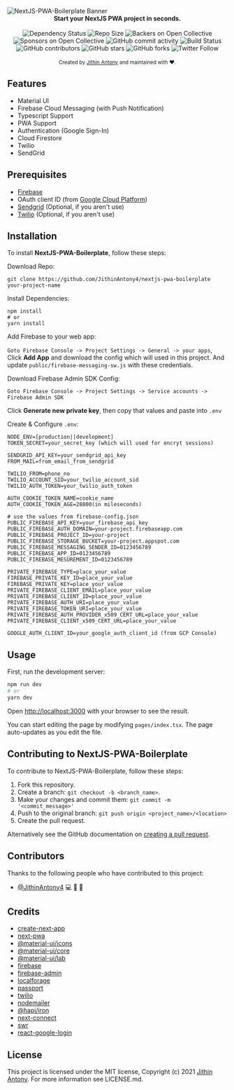 <img src="https://raw.githubusercontent.com/JithinAntony4/nextjs-pwa-boilerplate/main/public/examples/images/NextJS-PWA-Boilerplate-Banner.png" alt="NextJS-PWA-Boilerplate Banner" align="center" />

<br />


<div align="center"><strong>Start your NextJS PWA project in seconds.</strong></div>
<br>
<div align="center">
  <img src="https://img.shields.io/david/JithinAntony4/nextjs-pwa-boilerplate" alt="Dependency Status">  
  <img src="https://img.shields.io/github/repo-size/JithinAntony4/nextjs-pwa-boilerplate" alt="Repo Size">
  <img src="https://img.shields.io/opencollective/backers/redgoral" alt="Backers on Open Collective">
  <img src="https://img.shields.io/opencollective/sponsors/redgoral" alt="Sponsors on Open Collective">
  <img alt="GitHub commit activity" src="https://img.shields.io/github/commit-activity/m/JithinAntony4/nextjs-pwa-boilerplate">
  <img src="https://ci.appveyor.com/api/projects/status/0nha6po02d1i5fjn?svg=true" alt="Build Status">
  <img src="https://img.shields.io/github/contributors/JithinAntony4/nextjs-pwa-boilerplate" alt="GitHub contributors">
  <img src="https://img.shields.io/github/stars/JithinAntony4/nextjs-pwa-boilerplate?style=social" alt="GitHub stars">
  <img src="https://img.shields.io/github/forks/JithinAntony4/nextjs-pwa-boilerplate?style=social" alt="GitHub forks">
  <img src="https://img.shields.io/twitter/follow/jithinantony333?style=social" alt="Twitter Follow">
</div>
<br />

<div align="center">
  <sub>Created by <a href="https://twitter.com/jithinantony333">Jithin Antony</a> and maintained with ❤.</sub>
</div>

 
## Features
* Material UI
* Firebase Cloud Messaging (with Push Notification)
* Typescript Support
* PWA Support
* Authentication (Google Sign-In)
* Cloud Firestore 
* Twilio
* SendGrid

## Prerequisites
* [Firebase](https://firebase.google.com/)
* OAuth client ID (from [Google Cloud Platform](https://console.cloud.google.com/))
* [Sendgrid](https://sendgrid.com/) (Optional, if you aren't use)
* [Twilio](https://twilio.com/) (Optional, if you aren't use)

## Installation
To install **NextJS-PWA-Boilerplate**, follow these steps:

Download Repo:
``` shell script
git clone https://github.com/JithinAntony4/nextjs-pwa-boilerplate your-project-name
```
Install Dependencies:
``` shell script
npm install
# or
yarn install
```
Add Firebase to your web app:

`Goto Firebase Console -> Project Settings -> General -> your apps`, Click **Add App** 
and download the config which will used in this project.
And update `public/firebase-messaging-sw.js` with these credentials.

Download Firebase Admin SDK Config: 

`Goto Firebase Console -> Project Settings -> Service accounts -> Firebase Admin SDK`

Click **Generate new private key**, then copy that values and paste into `.env`

Create & Configure `.env`:
``` dotenv
NODE_ENV=[production||development]
TOKEN_SECRET=your_secret_key (which will used for encryt sessions)

SENDGRID_API_KEY=your_sendgrid_api_key
FROM_MAIL=from_email_from_sendgrid

TWILIO_FROM=phone_no
TWILIO_ACCOUNT_SID=your_twilio_account_sid
TWILIO_AUTH_TOKEN=your_twilio_auth_token

AUTH_COOKIE_TOKEN_NAME=cookie_name
AUTH_COOKIE_TOKEN_AGE=28800(in mileseconds)

# use the values from firebase-config.json
PUBLIC_FIREBASE_API_KEY=your_firebase_api_key
PUBLIC_FIREBASE_AUTH_DOMAIN=your-project.firebaseapp.com
PUBLIC_FIREBASE_PROJECT_ID=your-project
PUBLIC_FIREBASE_STORAGE_BUCKET=your-project.appspot.com
PUBLIC_FIREBASE_MESSAGING_SENDER_ID=0123456789
PUBLIC_FIREBASE_APP_ID=0123456789
PUBLIC_FIREBASE_MESUREMENT_ID=0123456789

PRIVATE_FIREBASE_TYPE=place_your_value
FIREBASE_PRIVATE_KEY_ID=place_your_value
FIREBASE_PRIVATE_KEY=place_your_value
PRIVATE_FIREBASE_CLIENT_EMAIL=place_your_value
PRIVATE_FIREBASE_CLIENT_ID=place_your_value
PRIVATE_FIREBASE_AUTH_URI=place_your_value
PRIVATE_FIREBASE_TOKEN_URI=place_your_value
PRIVATE_FIREBASE_AUTH_PROVIDER_x509_CERT_URL=place_your_value
PRIVATE_FIREBASE_CLIENT_x509_CERT_URL=place_your_value

GOOGLE_AUTH_CLIENT_ID=your_google_auth_client_id (from GCP Console)

```
## Usage

First, run the development server:

```bash
npm run dev
# or
yarn dev
```

Open [http://localhost:3000](http://localhost:3000) with your browser to see the result.

You can start editing the page by modifying `pages/index.tsx`. The page auto-updates as you edit the file.

## Contributing to NextJS-PWA-Boilerplate
To contribute to NextJS-PWA-Boilerplate, follow these steps:

1. Fork this repository.
2. Create a branch: `git checkout -b <branch_name>`.
3. Make your changes and commit them: `git commit -m '<commit_message>'`
4. Push to the original branch: `git push origin <project_name>/<location>`
5. Create the pull request.

Alternatively see the GitHub documentation on [creating a pull request](https://help.github.com/en/github/collaborating-with-issues-and-pull-requests/creating-a-pull-request).
## Contributors

Thanks to the following people who have contributed to this project:

* [@JithinAntony4](https://github.com/JithinAntony4) 💻 📖 🎨

## Credits
* [create-next-app](https://www.npmjs.com/package/create-next-app)
* [next-pwa](https://www.npmjs.com/package/next-pwa)
* [@material-ui/icons](https://www.npmjs.com/package/@material-ui/icons)
* [@material-ui/core](https://www.npmjs.com/package/@material-ui/core)
* [@material-ui/lab](https://www.npmjs.com/package/@material-ui/lab)
* [firebase](https://www.npmjs.com/package/firebase)
* [firebase-admin](https://www.npmjs.com/package/firebase-admin)
* [localforage](https://www.npmjs.com/package/localforage)
* [passport](https://www.npmjs.com/package/passport)
* [twilio](https://www.npmjs.com/package/twilio)
* [nodemailer](https://www.npmjs.com/package/nodemailer)
* [@hapi/iron](https://www.npmjs.com/package/@hapi/iron)
* [next-connect](https://www.npmjs.com/package/next-connect)
* [swr](https://www.npmjs.com/package/swr)
* [react-google-login](https://www.npmjs.com/package/react-google-login)
## License
This project is licensed under the MIT license, Copyright (c) 2021 [Jithin Antony](https://jithin.co/). For more information see LICENSE.md.
